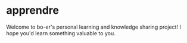 # apprendre

Welcome to bo-er's personal learning and knowledge sharing project! I hope you'd learn something valuable to you.
